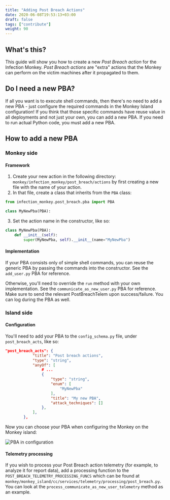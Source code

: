 ```yaml
---
title: "Adding Post Breach Actions"
date: 2020-06-08T19:53:13+03:00
draft: false
tags: ["contribute"]
weight: 90
---
```


## What's this?

This guide will show you how to create a new _Post Breach action_ for the Infection Monkey. _Post Breach actions_ are "extra" actions that the Monkey can perform on the victim machines after it propagated to them.

## Do I need a new PBA?

If all you want is to execute shell commands, then there's no need to add a new PBA - just configure the required commands in the Monkey Island configuration! If you think that those specific commands have reuse value in all deployments and not just your own, you can add a new PBA. If you need to run actual Python code, you must add a new PBA.

## How to add a new PBA

### Monkey side

#### Framework

1. Create your new action in the following directory: `monkey/infection_monkey/post_breach/actions` by first creating a new file with the name of your action.
2. In that file, create a class that inherits from the `PBA` class:

```python
from infection_monkey.post_breach.pba import PBA

class MyNewPba(PBA):
```

3. Set the action name in the constructor, like so:

```python
class MyNewPba(PBA):
    def __init__(self):
        super(MyNewPba, self).__init__(name="MyNewPba")
```

#### Implementation

If your PBA consists only of simple shell commands, you can reuse the generic PBA by passing the commands into the constructor. See the `add_user.py` PBA for reference.

Otherwise, you'll need to override the `run` method with your own implementation. See the `communicate_as_new_user.py` PBA for reference. Make sure to send the relevant PostBreachTelem upon success/failure. You can log during the PBA as well.

### Island side

#### Configuration

You'll need to add your PBA to the `config_schema.py` file, under `post_breach_acts`, like so:

```json
"post_breach_acts": {
            "title": "Post breach actions",
            "type": "string",
            "anyOf": [
                # ...
                {
                    "type": "string",
                    "enum": [
                        "MyNewPba"
                    ],
                    "title": "My new PBA",
                    "attack_techniques": []
                },
            ],
        },
```

Now you can choose your PBA when configuring the Monkey on the Monkey island:

![PBA in configuration](https://i.imgur.com/9PrcWr0.png)

#### Telemetry processing

If you wish to process your Post Breach action telemetry (for example, to analyze it for report data), add a processing function to the `POST_BREACH_TELEMETRY_PROCESSING_FUNCS` which can be found at `monkey/monkey_island/cc/services/telemetry/processing/post_breach.py`. You can look at the `process_communicate_as_new_user_telemetry` method as an example.
